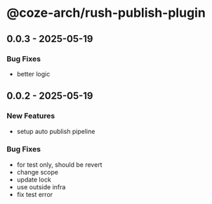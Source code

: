 # @coze-arch/rush-publish-plugin

## 0.0.3 - 2025-05-19

### Bug Fixes

- better logic


## 0.0.2 - 2025-05-19

### New Features

- setup auto publish pipeline

### Bug Fixes

- for test only, should be revert
- change scope
- update lock
- use outside infra
- fix test error

